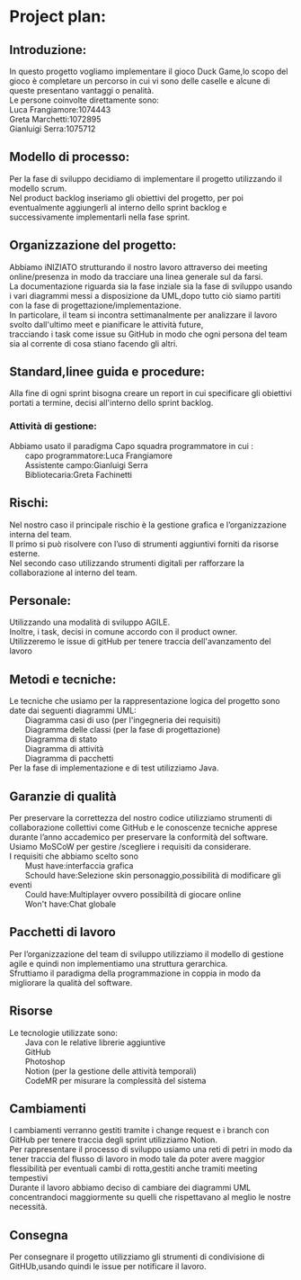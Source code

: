 # Project plan:

## Introduzione:
  In questo progetto vogliamo implementare il gioco Duck Game,lo scopo del gioco è completare un percorso in cui vi sono delle caselle e alcune di queste presentano vantaggi o penalità. <br> 
  Le persone coinvolte direttamente sono: <br> 
  Luca Frangiamore:1074443<br>
  Greta Marchetti:1072895<br>
  Gianluigi Serra:1075712 <br> 

## Modello di processo:
  Per la fase di sviluppo decidiamo di implementare il progetto utilizzando il modello scrum. <br> 
  Nel product backlog  inseriamo gli obiettivi del progetto, per poi eventualmente aggiungerli al interno dello sprint backlog e successivamente implementarli nella fase sprint. <br> 

## Organizzazione del progetto:
  Abbiamo iNIZIATO strutturando il nostro lavoro attraverso dei meeting online/presenza in modo da tracciare una linea generale sul da farsi.  <br> 
  La documentazione riguarda sia la fase inziale sia la fase di sviluppo usando i vari diagrammi messi a disposizione da UML,dopo tutto ciò siamo partiti con la fase     di progettazione/implementazione. <br> 
  In particolare, il team si incontra settimanalmente per analizzare il lavoro svolto dall'ultimo meet e pianificare le attività future,  <br> 
  tracciando i task come issue su GitHub in modo che ogni persona del team sia al corrente di cosa stiano facendo gli altri.  <br> 

## Standard,linee guida e procedure:
  Alla fine di ogni sprint bisogna creare un report in cui specificare gli obiettivi portati a termine, decisi all'interno dello sprint backlog.<br>

<h3>Attività di gestione:</h2>
    Abbiamo usato il paradigma Capo squadra programmatore in cui :  <br>
    &emsp;&emsp;capo programmatore:Luca Frangiamore <br>
    &emsp;&emsp;Assistente campo:Gianluigi Serra  <br>
    &emsp;&emsp;Bibliotecaria:Greta Fachinetti<br> 
    
## Rischi:
  Nel nostro caso il principale rischio è la gestione grafica e l’organizzazione interna del team. <br> 
  Il primo si può risolvere con l’uso di strumenti aggiuntivi forniti da risorse esterne. <br> 
  Nel secondo caso utilizzando strumenti digitali per rafforzare la collaborazione al interno del team. <br> 

## Personale:
  Utilizzando una modalità di sviluppo AGILE.  <br> 
  Inoltre, i task, decisi in comune accordo con il product owner. <br> 
  Utilizzeremo le issue di gitHub per tenere traccia dell'avanzamento del lavoro <br> 

## Metodi e tecniche:
  Le tecniche che usiamo per la rappresentazione logica del progetto sono date dai seguenti diagrammi UML: <br> 
  &emsp;&emsp;Diagramma casi di uso (per l'ingegneria dei requisiti) <br> 
  &emsp;&emsp;Diagramma delle classi (per la fase di progettazione) <br> 
  &emsp;&emsp;Diagramma di stato <br> 
  &emsp;&emsp;Diagramma di attività <br> 
  &emsp;&emsp;Diagramma di pacchetti <br> 
  Per la fase di implementazione e di test utilizziamo Java. <br> 

## Garanzie di qualità
  Per preservare la correttezza del nostro codice utilizziamo strumenti di collaborazione collettivi come GitHub e le conoscenze tecniche apprese durante l’anno accademico per preservare la conformità del software. <br> 
  Usiamo MoSCoW per gestire /scegliere i requisiti da considerare. <br> 
  I requisiti che abbiamo scelto sono <br> 
  &emsp;&emsp;Must have:interfaccia grafica <br> 
  &emsp;&emsp;Schould have:Selezione skin personaggio,possibilità di modificare gli eventi  <br> 
  &emsp;&emsp;Could have:Multiplayer ovvero possibilità di giocare online <br> 
  &emsp;&emsp;Won't have:Chat globale  <br> 
  
## Pacchetti di lavoro
  Per l’organizzazione del team di sviluppo utilizziamo il modello di gestione agile e quindi non implementiamo una struttura gerarchica. <br> 
  Sfruttiamo il paradigma della programmazione in coppia in modo da migliorare la qualità del software.  <br> 
  
## Risorse
  Le tecnologie utilizzate sono: <br> 
  &emsp;&emsp;Java con le relative librerie aggiuntive <br> 
  &emsp;&emsp;GitHub <br> 
  &emsp;&emsp;Photoshop  <br> 
  &emsp;&emsp;Notion (per la gestione delle attività temporali) <br> 
  &emsp;&emsp;CodeMR per misurare la complessità del sistema

## Cambiamenti
  I cambiamenti verranno gestiti tramite i change request e i branch con GitHub per tenere traccia degli sprint utilizziamo Notion. <br> 
  Per rappresentare il processo di sviluppo usiamo una reti di petri in modo da tener traccia del flusso di lavoro in modo tale da poter avere maggior flessibilità per eventuali cambi di rotta,gestiti anche tramiti meeting tempestivi <br> 
  Durante il lavoro abbiamo deciso di cambiare dei diagrammi UML concentrandoci maggiormente su quelli che rispettavano al meglio le nostre necessità. <br> 
## Consegna
  Per consegnare il progetto  utilizziamo gli strumenti di condivisione di GitHUb,usando quindi le issue per notificare il lavoro. <br> 
